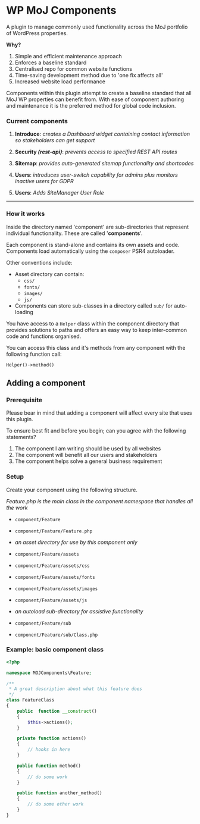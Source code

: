 # WP MoJ Components
A plugin to manage commonly used functionality across the MoJ portfolio of WordPress properties.

**Why?**
 1. Simple and efficient maintenance approach
 2. Enforces a baseline standard
 3. Centralised repo for common website functions
 4. Time-saving development method due to 'one fix affects all'
 5. Increased website load performance  

Components within this plugin attempt to create a baseline standard that all MoJ WP properties can benefit from. With ease of component authoring and maintenance it is the preferred method for global code inclusion.

### Current components

1. **Introduce**: *creates a Dashboard widget containing contact information so stakeholders can get support*  
 
2. **Security _(rest-api)_**: *prevents access to specified REST API routes*

3. **Sitemap**: *provides auto-generated sitemap functionality and shortcodes*

4. **Users**: *introduces user-switch capability for admins plus monitors inactive users for GDPR*

5. **Users**: *Adds SiteManager User Role*

------

### How it works
Inside the directory named 'component' are sub-directories that represent individual functionality. These are called '**components**'.

Each component is stand-alone and contains its own assets and code. Components load automatically using the `composer` PSR4 autoloader.

Other conventions include:

- Asset directory can contain: 
  - `css/`
  - `fonts/`
  - `images/`
  - `js/`
- Components can store sub-classes in a directory called `sub/` for auto-loading

You have access to a `Helper` class within the component directory that provides solutions to paths and offers an easy way to keep inter-common code and functions organised.

You can access this class and it's methods from any component with the following function call:

`Helper()->method()`  

## Adding a component
### Prerequisite 
Please bear in mind that adding a component will affect every site that uses this plugin.

To ensure best fit and before you begin; can you agree with the following statements?

1. The component I am writing should be used by all websites
2. The component will benefit all our users and stakeholders
3. The component helps solve a general business requirement


### Setup
Create your component using the following structure.

*Feature.php is the main class in the component namespace that handles all the work*
- `component/Feature`
- `component/Feature/Feature.php`


- *an asset directory for use by this component only*
- `component/Feature/assets`
- `component/Feature/assets/css`
- `component/Feature/assets/fonts`
- `component/Feature/assets/images`
- `component/Feature/assets/js`


- *an autoload sub-directory for assistive functionality*
- `component/Feature/sub`
- `component/Feature/sub/Class.php`


### Example: basic component class
```php
<?php

namespace MOJComponents\Feature;

/**
 * A great description about what this feature does
 */
class FeatureClass
{
    public  function __construct()
    {
        $this->actions();
    }

    private function actions()
    {
        // hooks in here
    }

    public function method()
    {
        // do some work
    }

    public function another_method()
    {
        // do some other work
    }
}

